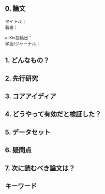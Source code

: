 ## 0. 論文
タイトル：[]()  
著者：  
  
arXiv投稿日：  
学会/ジャーナル：  

## 1. どんなもの？

## 2. 先行研究

## 3. コアアイディア

## 4. どうやって有効だと検証した？

## 5. データセット

## 6. 疑問点

## 7. 次に読むべき論文は？

## キーワード
